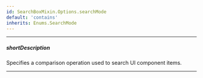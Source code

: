```yaml
---
id: SearchBoxMixin.Options.searchMode
default: 'contains'
inherits: Enums.SearchMode
---
```

---
##### shortDescription
Specifies a comparison operation used to search UI component items.

---
<!-- Description goes here -->